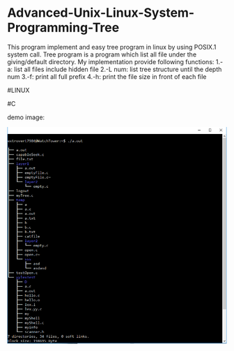 # Advanced-Unix-Linux-System-Programming-Tree

This program implement and easy tree program in linux by using POSIX.1 system call.
Tree program is a program which list all file under the giving/default directory.
My implementation provide following functions:
  1.-a: list all files include hidden file
  2.-L num: list tree structure until the depth num
  3.-f: print all full prefix
  4.-h: print the file size in front of each file
  
#LINUX

#C

demo image:

![alt text](https://github.com/extrovert7986/Advanced-Unix-Linux-System-Programming-Tree/blob/master/tree.PNG)
